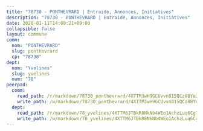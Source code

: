 ```yaml
---
title: "78730 - PONTHEVRARD | Entraide, Annonces, Initiatives"
description: "78730 - PONTHEVRARD | Entraide, Annonces, Initiatives"
date: 2020-01-11T14:09:21+09:00
collapsible: false
layout: commune
comm:
  nom: "PONTHEVRARD"
  slug: ponthevrard
  cp: "78730"
dept:
  nom: "Yvelines"
  slug: yvelines
  num: "78"
peerpad:
  comm:
    read_path: /r/markdown/78730_ponthevrard/4XTTM3wH9GCUvvn815QCz8BYe3DjG1AQxGNvPiQd5AAEojuKz
    write_path: /w/markdown/78730_ponthevrard/4XTTM3wH9GCUvvn815QCz8BYe3DjG1AQxGNvPiQd5AAEojuKz-K3TgTfqNu6RRUkbNGMNG7xaH4pdUV8WSztoksVko3rfbq59EsdxMYVE3dzGP6tLagY7P1FRsywPreCjBa5n4Sob8X9fD7fntd86uvJEVM4UGwheUd9Gk7KSerNtLC9MXiW2DofdW
  dept:
    read_path: /r/markdown/78_yvelines/4XTTM6JTBkR8NkNb4WEo1AchzLuq6Cg73ydg7w9pErcQZA13p
    write_path: /w/markdown/78_yvelines/4XTTM6JTBkR8NkNb4WEo1AchzLuq6Cg73ydg7w9pErcQZA13p-K3TgUBFRQCPZwoWqJkunXeSjdgbtU3xzUSsui8DBc3rCTw6mbo4gNvfQRdE99JD3AnVW7fzseq687LKfGWCfAPajih5ByiZ3SpFz1r449oWaDnM5BHKZTbYtf6pEhRvzWbcazhrS
---
```


